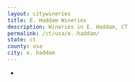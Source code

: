 ```yaml
---
layout: citywineries
title: E. Haddam Wineries
description: Wineries in E. Haddam, CT
permalink: /ct/usa/e.-haddam/
state: ct
county: usa
city: e. haddam
---
```

-
